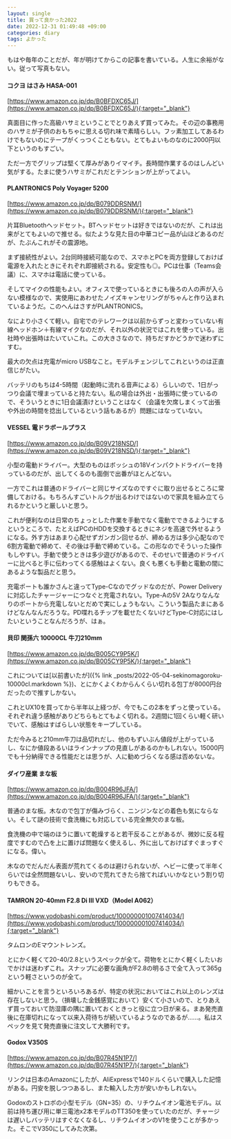 ```yaml
---
layout: single
title: 買って良かった2022
date: 2022-12-31 01:49:48 +09:00
categories: diary
tags: よかった
---
```


もはや毎年のことだが、年が明けてからこの記事を書いている。人生に余裕がない。従って写真もない。

#### コクヨ はさみ HASA-001

[https://www.amazon.co.jp/dp/B0BFDXC65J/](https://www.amazon.co.jp/dp/B0BFDXC65J/){:target="_blank"}

真面目に作った高級ハサミということでとりあえず買ってみた。その辺の事務用のハサミが子供のおもちゃに思える切れ味で素晴らしい。フッ素加工してあるわけでもないのにテープがくっつくこともない。とてもよいものなのに2000円以下というのもすごい。

ただ一方でグリップは堅くて厚みがありイマイチ。長時間作業するのはしんどい気がする。たまに使うハサミがこれだとテンションが上がってよい。

#### PLANTRONICS Poly Voyager 5200

[https://www.amazon.co.jp/dp/B079DDRSNM/](https://www.amazon.co.jp/dp/B079DDRSNM/){:target="_blank"}

片耳Bluetoothヘッドセット。BTヘッドセットは好きではないのだが、これは出来がとてもよいので推せる。似たような見た目の中華コピー品が山ほどあるのだが、たぶんこれがその震源地。

まず接続性がよい。2台同時接続可能なので、スマホとPCを両方登録しておけば電源を入れたときにそれぞれ即接続される。安定性も◎。PCは仕事（Teams会議）に、スマホは電話に使っている。

そしてマイクの性能もよい。オフィスで使っているときにも後ろの人の声が入らない模様なので、実使用にあわせたノイズキャンセリングがちゃんと作り込まれているようだ。このへんはさすがPLANTRONICS。

なにより小さくて軽い。自宅でのテレワークは以前からずっと変わっていない有線ヘッドホン＋有線マイクなのだが、それ以外の状況ではこれを使っている。出社時や出張時はたいていこれ。この大きさなので、持ちだすかどうかで迷わずにすむ。

最大の欠点は充電がmicro USBなこと。モデルチェンジしてこれというのは正直信じがたい。

バッテリのもちは4-5時間（起動時に流れる音声による）らしいので、1日がっつり会議で埋まっていると持たない。私の場合は外出・出張時に使っているので、そういうときに1日会議漬けということはなく（会議を欠席しまくって出張や外出の時間を捻出しているという話もあるが）問題にはなっていない。

#### VESSEL 電ドラボールプラス

[https://www.amazon.co.jp/dp/B09V218NSD/](https://www.amazon.co.jp/dp/B09V218NSD/){:target="_blank"}

小型の電動ドライバー。大型のものはボッシュの18Vインパクトドライバーを持っているのだが、出してくるのも面倒で出番がほとんどない。

一方でこれは普通のドライバーと同じサイズなのですぐに取り出せるところに常備しておける。もちろんすごいトルクが出るわけではないので家具を組み立てられるかというと厳しいと思う。

これが便利なのは日常のちょっとした作業を手動でなく電動でできるようにするというところで、たとえばPCのHDDを交換するときにネジを高速で外せるようになる。外す方はあまり心配せずガンガン回せるが、締める方は多少心配なので6割方電動で締めて、その後は手動で締めている。この形なのでそういった操作もしやすい。手動で使うときは多少遊びがあるので、そのせいで普通のドライバーに比べると手に伝わってくる感触はよくない。良くも悪くも手動と電動の間にあるような製品だと思う。

充電ポートも誰かさんと違ってType-Cなのでグッドなのだが、Power Deliveryに対応したチャージャーにつなぐと充電されない。Type-Aの5V 2Aなりなんなりのポートから充電しないとだめで実にしょうもない。こういう製品たまにあるけどなんなんだろうな。PD喋れるチップを載せたくないけどType-C対応にはしたいということなんだろうが、はぁ。

#### 貝印 関孫六 10000CL 牛刀210mm

[https://www.amazon.co.jp/dp/B005CY9P5K/](https://www.amazon.co.jp/dp/B005CY9P5K/){:target="_blank"}

これについては[以前書いたが]({% link _posts/2022-05-04-sekinomagoroku-10000cl.markdown %})、とにかくよくわからんくらい切れる包丁が8000円台だったので推すしかない。

これとUX10を買ってから半年以上経つが、今でもこの2本をずっと使っている。それぞれ違う感触がありどちらもとてもよく切れる。2週間に1回くらい軽く研いでいて、感触はすばらしい状態をキープしている。

ただ今みると210mm牛刀は品切れだし、他のもずいぶん値段が上がっているし、なにか値段あるいはラインナップの見直しがあるのかもしれない。15000円でも十分納得できる性能だとは思うが、人に勧めづらくなる感は否めないな。

#### ダイワ産業 まな板

[https://www.amazon.co.jp/dp/B004R96JFA/](https://www.amazon.co.jp/dp/B004R96JFA/){:target="_blank"}

普通のまな板。木なので包丁が傷みづらく、ニンジンなどの着色も気にならない。そして謎の技術で食洗機にも対応している完全無欠のまな板。

食洗機の中で端のほうに置いて乾燥すると若干反ることがあるが、微妙に反る程度ですむので凸を上に置けば問題なく使えるし、外に出しておけばすぐまっすぐになる。偉い。

木なのでだんだん表面が荒れてくるのは避けられないが、ヘビーに使って半年くらいでは全然問題ないし、安いので荒れてきたら捨てればいいかなという割り切りもできる。


#### TAMRON 20-40mm F2.8 Di III VXD（Model A062）

[https://www.yodobashi.com/product/100000001007414034/](https://www.yodobashi.com/product/100000001007414034/){:target="_blank"}

タムロンのEマウントレンズ。

とにかく軽くて20-40/2.8というスペックが全て。荷物をとにかく軽くしたいおでかけは迷わずこれ。スナップに必要な画角がF2.8の明るさで全て入って365gという軽さというのが全て。

細かいことを言うといろいろあるが、特定の状況においてはこれ以上のレンズは存在しないと思う。（損壊した金銭感覚において）安くて小さいので、とりあえず買っておいて防湿庫の隅に置いておくときっと役に立つ日が来る。まあ発売直後に在庫切れになって以来入荷待ちが続いているようなのであるが……。私はスペックを見て発売直後に注文して大勝利です。

#### Godox V350S

[https://www.amazon.co.jp/dp/B07R45N1P7/](https://www.amazon.co.jp/dp/B07R45N1P7/){:target="_blank"}

リンクは日本のAmazonにしたが、AliExpressで140ドルくらいで購入した記憶がある。円安を脱しつつあるし、また輸入した方が安いかもしれない。

Godoxのストロボの小型モデル（GN=35）の、リチウムイオン電池モデル。以前は持ち運び用に単三電池x2本モデルのTT350を使っていたのだが、チャージは遅いしバッテリはすぐなくなるし、リチウムイオンのV1を使うことが多かった。そこでV350にしてみた次第。























